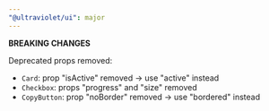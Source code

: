 ```yaml
---
"@ultraviolet/ui": major
---
```


**BREAKING CHANGES**

Deprecated props removed:
- `Card`: prop "isActive" removed -> use "active" instead
- `Checkbox`: props "progress" and "size" removed
- `CopyButton`: prop "noBorder" removed -> use "bordered" instead